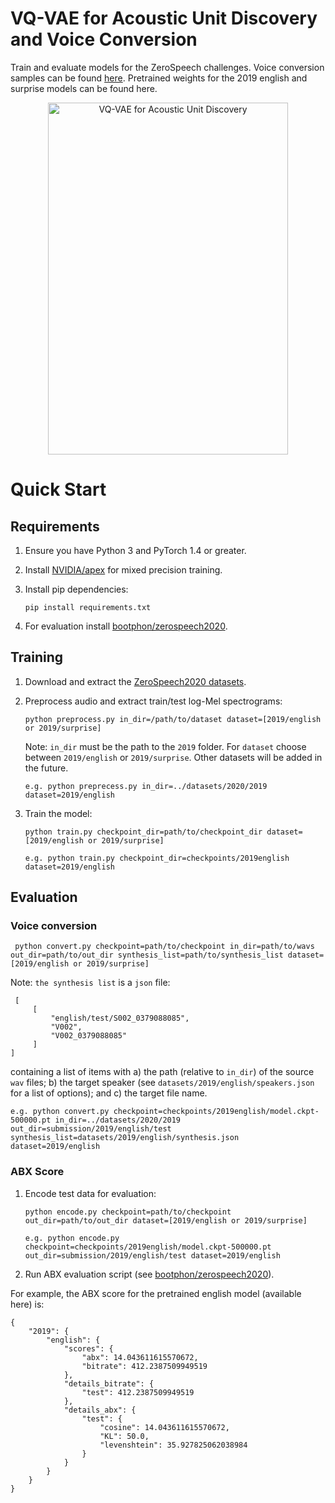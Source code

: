 # VQ-VAE for Acoustic Unit Discovery and Voice Conversion

Train and evaluate models for the ZeroSpeech challenges.
Voice conversion samples can be found [here](https://bshall.github.io/ZeroSpeech/).
Pretrained weights for the 2019 english and surprise models can be found here.

<p align="center">
  <img width="384" height="563" alt="VQ-VAE for Acoustic Unit Discovery"
    src="https://raw.githubusercontent.com/bshall/ZeroSpeech/master/model.png">
</p>

# Quick Start

## Requirements

1.  Ensure you have Python 3 and PyTorch 1.4 or greater.

2.  Install [NVIDIA/apex](https://github.com/NVIDIA/apex) for mixed precision training.

3.  Install pip dependencies:
    ```
    pip install requirements.txt
    ```

4. For evaluation install [bootphon/zerospeech2020](https://github.com/bootphon/zerospeech2020).

## Training

1.  Download and extract the [ZeroSpeech2020 datasets](https://download.zerospeech.com/).
    
2.  Preprocess audio and extract train/test log-Mel spectrograms:
    ```
    python preprocess.py in_dir=/path/to/dataset dataset=[2019/english or 2019/surprise]
    ```
    Note: `in_dir` must be the path to the `2019` folder. 
    For `dataset` choose between `2019/english` or `2019/surprise`.
    Other datasets will be added in the future.
    ```
    e.g. python preprecess.py in_dir=../datasets/2020/2019 dataset=2019/english
    ```
   
3. Train the model:
    ```
    python train.py checkpoint_dir=path/to/checkpoint_dir dataset=[2019/english or 2019/surprise]
    ```
    ```
    e.g. python train.py checkpoint_dir=checkpoints/2019english dataset=2019/english
    ```
   
## Evaluation
    
### Voice conversion
   ```
    python convert.py checkpoint=path/to/checkpoint in_dir=path/to/wavs out_dir=path/to/out_dir synthesis_list=path/to/synthesis_list dataset=[2019/english or 2019/surprise]
   ```
   Note: `the synthesis list` is a `json` file:
   ```
    [
        [
            "english/test/S002_0379088085",
            "V002",
            "V002_0379088085"
        ]
   ]
   ```
   containing a list of items with a) the path (relative to `in_dir`) of the source `wav` files;
   b) the target speaker (see `datasets/2019/english/speakers.json` for a list of options);
   and c) the target file name.
   ```
   e.g. python convert.py checkpoint=checkpoints/2019english/model.ckpt-500000.pt in_dir=../datasets/2020/2019 out_dir=submission/2019/english/test synthesis_list=datasets/2019/english/synthesis.json dataset=2019/english
   ```

### ABX Score
    
1.  Encode test data for evaluation:
    ```
    python encode.py checkpoint=path/to/checkpoint out_dir=path/to/out_dir dataset=[2019/english or 2019/surprise]
    ```
    ```
    e.g. python encode.py checkpoint=checkpoints/2019english/model.ckpt-500000.pt out_dir=submission/2019/english/test dataset=2019/english
    ```
    
2. Run ABX evaluation script (see [bootphon/zerospeech2020](https://github.com/bootphon/zerospeech2020)).

For example, the ABX score for the pretrained english model (available here) is:
```
{
    "2019": {
        "english": {
            "scores": {
                "abx": 14.043611615570672,
                "bitrate": 412.2387509949519
            },
            "details_bitrate": {
                "test": 412.2387509949519
            },
            "details_abx": {
                "test": {
                    "cosine": 14.043611615570672,
                    "KL": 50.0,
                    "levenshtein": 35.927825062038984
                }
            }
        }
    }
}
```